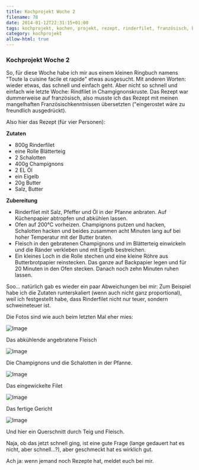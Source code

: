 ```yaml
---
title: Kochprojekt Woche 2
filename: 78
date: 2014-01-12T22:31:15+01:00
tags: kochprojekt, kochen, projekt, rezept, rinderfilet, französisch, blätterteig
category: kochprojekt
allow-html: true
---
```

### Kochprojekt Woche 2

<p>So, für diese Woche habe ich mir aus einem kleinen Ringbuch namens "Toute la cuisine facile et rapide" etwas ausgesucht. Mit anderen Worten: wieder etwas, das schnell und einfach geht. Aber nicht so schnell und einfach wie letzte Woche: Rindfilet in Chamgignonskruste. Das Rezept war dummerweise auf französisch, also musste ich das Rezept mit meinen mangelhaften Französischkenntnissen übersetzten ("eingerostet wäre zu freundlich ausgedrückt).</p>

<p>Also hier das Rezept (für vier Personen):</p>

<p><strong>Zutaten</strong></p>

<ul>
<li>800g Rinderfilet</li>

<li>eine Rolle Blätterteig</li>

<li>2 Schalotten</li>

<li>400g Champignons</li>

<li>2 EL Öl</li>

<li>ein Eigelb</li>

<li>20g Butter</li>

<li>Salz, Butter</li>
</ul>

<p><strong>Zubereitung</strong></p>

<ul>
<li>Rinderfilet mit Salz, Pfeffer und Öl in der Pfanne anbraten. Auf Küchenpapier abtropfen und abkühlen lassen.</li>

<li>Ofen auf 200°C vorheizen. Champignons putzen und hacken, Schalotten hacken und beides zusammen acht Minuten lang auf bei hoher Temperatur mit der Butter braten.</li>

<li>Fleisch in den gebratenen Champignons und im Blätterteig einwickeln und die Ränder verkleben und mit Eigelb bestreichen.</li>

<li>Ein kleines Loch in die Rolle stechen und eine kleine Röhre aus Butterbrotpapier reinstecken. Das ganze auf Backpapier legen und für 20 Minuten in den Ofen stecken. Danach noch zehn Minuten ruhen lassen.</li>
</ul>

<p>Soo... natürlich gab es wieder ein paar Abweichungen bei mir: Zum Beispiel habe ich die Zutaten runterskaliert (wenn auch nicht ganz proportional), weil ich festgestellt habe, dass Rinderfilet nicht nur teuer, sondern schweineteuer ist.</p>

<p>Die Fotos sind wie auch beim letzten Mal eher mies:</p>

<p><img src="https://www.strangerthanusual.de/hosted_files/22/download" alt="Image"></p>

<p>Das abkühlende angebratene Fleisch</p>

<p><img src="https://www.strangerthanusual.de/hosted_files/23/download" alt="Image"></p>

<p>Die Champignons und die Schalotten in der Pfanne.</p>

<p><img src="https://www.strangerthanusual.de/hosted_files/24/download" alt="Image"></p>

<p>Das eingewickelte Filet</p>

<p><img src="https://www.strangerthanusual.de/hosted_files/25/download" alt="Image"></p>

<p>Das fertige Gericht</p>

<p><img src="https://www.strangerthanusual.de/hosted_files/26/download" alt="Image"></p>

<p>Und hier ein Querschnitt durch Teig und Fleisch.</p>

<p>Naja, ob das jetzt schnell ging, ist eine gute Frage (lange gedauert hat es nicht, aber schnell...?), aber geschmeckt hat es wirklich gut.</p>

<p>Ach ja: wenn jemand noch Rezepte hat, meldet euch bei mir.</p>



